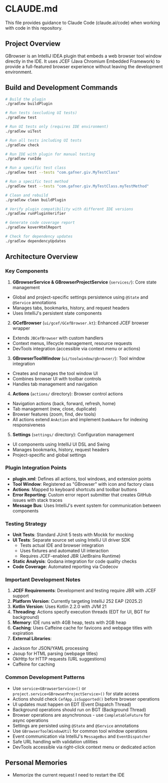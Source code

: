 # CLAUDE.md

This file provides guidance to Claude Code (claude.ai/code) when working with code in this repository.

## Project Overview

GBrowser is an IntelliJ IDEA plugin that embeds a web browser tool window directly in the IDE. It uses JCEF (Java Chromium Embedded Framework) to provide a full-featured browser
experience without leaving the development environment.

## Build and Development Commands

```bash
# Build the plugin
./gradlew buildPlugin

# Run tests (excluding UI tests)
./gradlew test

# Run UI tests only (requires IDE environment)
./gradlew uiTest

# Run all tests including UI tests
./gradlew check

# Run IDE with plugin for manual testing
./gradlew runIde

# Run a specific test class
./gradlew test --tests "com.gafner.giv.MyTestClass"

# Run a specific test method
./gradlew test --tests "com.gafner.giv.MyTestClass.myTestMethod"

# Clean and rebuild
./gradlew clean buildPlugin

# Verify plugin compatibility with different IDE versions
./gradlew runPluginVerifier

# Generate code coverage report
./gradlew koverHtmlReport

# Check for dependency updates
./gradlew dependencyUpdates
```

## Architecture Overview

### Key Components

1. **GBrowserService & GBrowserProjectService** (`services/`): Core state management
  - Global and project-specific settings persistence using `@State` and `@Service` annotations
  - Manages tabs, bookmarks, history, and request headers
  - Uses IntelliJ's persistent state components

2. **GCefBrowser** (`ui/gcef/GCefBrowser.kt`): Enhanced JCEF browser wrapper
  - Extends `JBCefBrowser` with custom handlers
  - Context menus, lifecycle management, resource requests
  - DevTools integration (accessible via context menu or actions)

3. **GBrowserToolWindow** (`ui/toolwindow/gbrowser/`): Tool window integration
  - Creates and manages the tool window UI
  - Combines browser UI with toolbar controls
  - Handles tab management and navigation

4. **Actions** (`actions/` directory): Browser control actions
  - Navigation actions (back, forward, refresh, home)
  - Tab management (new, close, duplicate)
  - Browser features (zoom, find, dev tools)
  - All actions extend `AnAction` and implement `DumbAware` for indexing responsiveness

5. **Settings** (`settings/` directory): Configuration management
  - UI components using IntelliJ UI DSL and Swing
  - Manages bookmarks, history, request headers
  - Project-specific and global settings

### Plugin Integration Points

- **plugin.xml**: Defines all actions, tool windows, and extension points
- **Tool Window**: Registered as "GBrowser" with icon and factory class
- **Actions**: Mapped to keyboard shortcuts and toolbar buttons
- **Error Reporting**: Custom error report submitter that creates GitHub issues with stack traces
- **Message Bus**: Uses IntelliJ's event system for communication between components

### Testing Strategy

- **Unit Tests**: Standard JUnit 5 tests with Mockk for mocking
- **UI Tests**: Separate source set using IntelliJ UI driver SDK
  - Tests actual IDE and browser integration
  - Uses fixtures and automated UI interaction
  - Requires JCEF-enabled JBR (JetBrains Runtime)
- **Static Analysis**: Qodana integration for code quality checks
- **Code Coverage**: Automated reporting via Codecov

### Important Development Notes

1. **JCEF Requirements**: Development and testing require JBR with JCEF support
2. **Platform Version**: Currently targeting IntelliJ 252 EAP (2025.2)
3. **Kotlin Version**: Uses Kotlin 2.2.0 with JVM 21
4. **Threading**: Actions specify execution threads (EDT for UI, BGT for background)
5. **Memory**: IDE runs with 4GB heap, tests with 2GB heap
6. **Caching**: Uses Caffeine cache for favicons and webpage titles with expiration
7. **External Libraries**:
  - Jackson for JSON/YAML processing
  - Jsoup for HTML parsing (webpage titles)
  - OkHttp for HTTP requests (URL suggestions)
  - Caffeine for caching

### Common Development Patterns

- Use `service<GBrowserService>()` or `project.service<GBrowserProjectService>()` for state access
- Actions should check `CefApp.isSupported()` before browser operations
- UI updates must happen on EDT (Event Dispatch Thread)
- Background operations should run on BGT (Background Thread)
- Browser operations are asynchronous - use `CompletableFuture` for async operations
- Settings are persisted using `@State` and `@Service` annotations
- Use `GBrowserToolWindowUtil` for common tool window operations
- Event communication via IntelliJ's `MessageBus` and `EventDispatcher`
- Safe URL handling with validation utilities
- DevTools accessible via right-click context menu or dedicated action

## Personal Memories

- Memorize the current request I need to restart the IDE